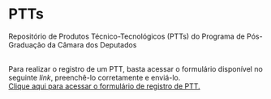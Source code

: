 # PTTs
Repositório de Produtos Técnico-Tecnológicos (PTTs) do Programa de Pós-Graduação da Câmara dos Deputados

<br>Para realizar o registro de um PTT, basta acessar o formulário disponível no seguinte _link_, preenchê-lo corretamente e enviá-lo.
<br><a href="https://docs.google.com/forms/d/e/1FAIpQLSfGlyhFPSDJzuLjCJHxQcbDCK6ac3IUkt780wiveZoePB8tqA/viewform?usp=sf_link" target="_blank">Clique aqui para acessar o formulário de registro de PTT.</a>

